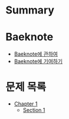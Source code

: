 # Summary

# Baeknote

- [Baeknote에 관하여](./README.typ)
- [Baeknote에 기여하기](./CONTRIBUTING.typ)

# 문제 목록

- [Chapter 1](./chapter_1.typ)
  - [Section 1](./section_1.typ)
